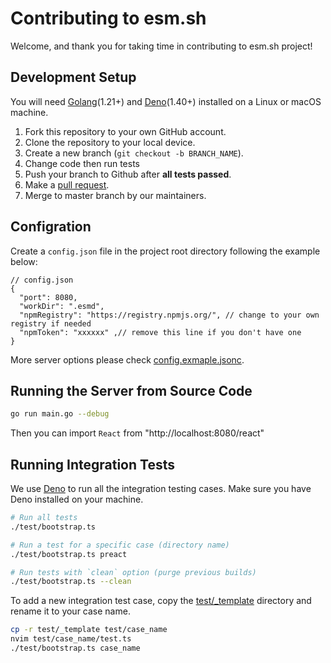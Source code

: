 # Contributing to esm.sh

Welcome, and thank you for taking time in contributing to esm.sh project!

## Development Setup

You will need [Golang](https://golang.org/)(1.21+) and [Deno](https://deno.land)(1.40+) installed on a Linux or macOS machine.

1. Fork this repository to your own GitHub account.
2. Clone the repository to your local device.
3. Create a new branch (`git checkout -b BRANCH_NAME`).
4. Change code then run tests
5. Push your branch to Github after **all tests passed**.
6. Make a [pull request](https://github.com/esm-dev/esm.sh/pulls).
7. Merge to master branch by our maintainers.

## Configration

Create a `config.json` file in the project root directory following the example below:

```jsonc
// config.json
{
  "port": 8080,
  "workDir": ".esmd",
  "npmRegistry": "https://registry.npmjs.org/", // change to your own registry if needed
  "npmToken": "xxxxxx" ,// remove this line if you don't have one
}
```

More server options please check [config.exmaple.jsonc](./config.example.jsonc).

## Running the Server from Source Code

```bash
go run main.go --debug
```

Then you can import `React` from "http://localhost:8080/react"

## Running Integration Tests

We use [Deno](https://deno.land) to run all the integration testing cases. Make sure you have Deno installed on your machine.

```bash
# Run all tests
./test/bootstrap.ts

# Run a test for a specific case (directory name)
./test/bootstrap.ts preact

# Run tests with `clean` option (purge previous builds)
./test/bootstrap.ts --clean
```

To add a new integration test case, copy the [test/_template](./test/_template) directory and rename it to your case name.

```bash
cp -r test/_template test/case_name
nvim test/case_name/test.ts
./test/bootstrap.ts case_name
```
